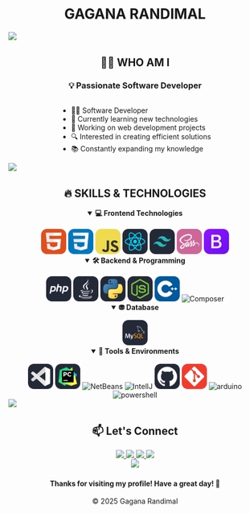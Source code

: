 # <div align="center">GAGANA RANDIMAL</div>
 
<img src="https://user-images.githubusercontent.com/73097560/115834477-dbab4500-a447-11eb-908a-139a6edaec5c.gif">

## <div align="center">👨‍💻 WHO AM I</div>

<div align="center">
    <h3>💡 Passionate Software Developer</h3>
    <ul align="left" style="display: inline-block; text-align: left;">
        <li>👨‍💻 Software Developer</li>
        <li>🌱 Currently learning new technologies</li>
        <li>💼 Working on web development projects</li>
        <li>🔍 Interested in creating efficient solutions</li>
        <li>📚 Constantly expanding my knowledge</li>
    </ul>
</div>

<img src="https://user-images.githubusercontent.com/73097560/115834477-dbab4500-a447-11eb-908a-139a6edaec5c.gif">

## <div align="center">🔥 SKILLS & TECHNOLOGIES</div>

<details open>
    <summary align="center"><b>💻 Frontend Technologies</b></summary>
    <br>
    <div align="center">
        <img src="https://github.com/tandpfun/skill-icons/blob/main/icons/HTML.svg" alt="HTML" width="50" height="50" />
        <img src="https://github.com/tandpfun/skill-icons/blob/main/icons/CSS.svg" alt="CSS" width="50" height="50" />
        <img src="https://github.com/tandpfun/skill-icons/blob/main/icons/JavaScript.svg" alt="JavaScript" width="50" height="50" />
        <img src="https://github.com/tandpfun/skill-icons/blob/main/icons/React-Dark.svg" alt="React" width="50" height="50" />
        <img src="https://github.com/tandpfun/skill-icons/blob/main/icons/TailwindCSS-Dark.svg" alt="TailwindCSS" width="50" height="50" />
        <img src="https://github.com/tandpfun/skill-icons/blob/main/icons/Sass.svg" alt="Sass" width="50" height="50" />
        <img src="https://github.com/tandpfun/skill-icons/blob/main/icons/Bootstrap.svg" alt="Bootstrap" width="50" height="50" />
    </div>
</details>

<details open>
    <summary align="center"><b>🛠️ Backend & Programming</b></summary>
    <br>
    <div align="center">
        <img src="https://github.com/tandpfun/skill-icons/blob/main/icons/PHP-Dark.svg" alt="PHP" width="50" height="50" />
        <img src="https://github.com/tandpfun/skill-icons/blob/main/icons/Java-Dark.svg" alt="Java" width="50" height="50" />
        <img src="https://github.com/tandpfun/skill-icons/blob/main/icons/Python-Dark.svg" alt="Python" width="50" height="50" />
        <img src="https://github.com/tandpfun/skill-icons/blob/main/icons/NodeJS-Dark.svg" alt="Node.js" width="50" height="50" />
        <img src="https://github.com/tandpfun/skill-icons/blob/main/icons/CPP.svg" alt="C++" width="50" height="50" />
        <img src="https://github.com/tandpfun/skill-icons/blob/main/icons/Compser.svg" alt="Composer" width="50" height="50" />
    </div>
</details>

<details open>
    <summary align="center"><b>⛃ Database</b></summary>
    <br>
    <div align="center">
        <img src="https://github.com/tandpfun/skill-icons/blob/main/icons/MySQL-Dark.svg" alt="MySQL" width="50" height="50" />
    </div>
</details>

<details open>
    <summary align="center"><b>🧊 Tools & Environments</b></summary>
    <br>
    <div align="center">
        <img src="https://github.com/tandpfun/skill-icons/blob/main/icons/VSCode-Dark.svg" alt="Visual Studio Code" width="50" height="50" />
        <img src="https://github.com/tandpfun/skill-icons/blob/main/icons/PyCharm-Dark.svg" alt="PyCharm" width="50" height="50" />
        <img src="https://upload.wikimedia.org/wikipedia/commons/9/98/Apache_NetBeans_Logo.svg" alt="NetBeans" width="50" height="50" />
        <img src="https://static-00.iconduck.com/assets.00/intellij-idea-icon-1024x1024-qizpvp2b.png" alt="IntellJ" width="50" height="50" />
        <img src="https://github.com/tandpfun/skill-icons/blob/main/icons/Github-Dark.svg" alt="GitHub" width="50" height="50" />
        <img src="https://github.com/tandpfun/skill-icons/blob/main/icons/Git.svg" alt="Git" width="50" height="50" />
        <img src="https://brandslogos.com/wp-content/uploads/thumbs/arduino-logo-vector-1.svg" alt="arduino" width="50" height="50" />
        <img src="https://upload.wikimedia.org/wikipedia/commons/2/2f/PowerShell_5.0_icon.png" alt="powershell" width="50" height="50" />
    </div>
</details>
 

<img src="https://user-images.githubusercontent.com/73097560/115834477-dbab4500-a447-11eb-908a-139a6edaec5c.gif">

## <div align="center">📫 Let's Connect</div>

<div align="center">
    <a href="mailto:work.gaganarandimal@gmail.com">
        <img src="https://img.shields.io/badge/Email-D14836?style=for-the-badge&logo=gmail&logoColor=white" />
    </a>
    <a href="https://github.com/gagana084" target="_blank">
        <img src="https://img.shields.io/badge/GitHub-100000?style=for-the-badge&logo=github&logoColor=white" />
    </a>
    <a href="#" target="_blank">
        <img src="https://img.shields.io/badge/Instagram-E4405F?style=for-the-badge&logo=instagram&logoColor=white" />
    </a>
    <a href="#" target="_blank">
        <img src="https://img.shields.io/badge/Facebook-1877F2?style=for-the-badge&logo=facebook&logoColor=white" />
    </a>
</div>

 
<div align="center">
    <img src="https://capsule-render.vercel.app/api?type=waving&color=0969da&height=100&section=footer" />
</div>

<div align="center">
    <h4>Thanks for visiting my profile! Have a great day! 👋</h4>
</div>

<div align="center">
    &copy; 2025 Gagana Randimal
</div>
